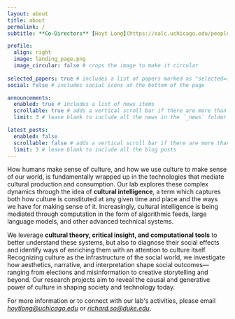 ```yaml
---
layout: about
title: about
permalink: /
subtitle: **Co-Directors** [Hoyt Long](https://ealc.uchicago.edu/people/hoyt-long-phd) (University of Chicago) and [Richard Jean So](https://richardjeanso.github.io) (Duke University)

profile:
  align: right
  image: landing_page.png
  image_circular: false # crops the image to make it circular
  
selected_papers: true # includes a list of papers marked as "selected={true}"
social: false # includes social icons at the bottom of the page

announcements:
  enabled: true # includes a list of news items
  scrollable: true # adds a vertical scroll bar if there are more than 3 news items
  limit: 3 # leave blank to include all the news in the `_news` folder

latest_posts:
  enabled: false
  scrollable: false # adds a vertical scroll bar if there are more than 3 new posts items
  limit: 3 # leave blank to include all the blog posts
---
```


How humans make sense of culture, and how we use culture to make sense of our world, is fundamentally wrapped up in the technologies that mediate cultural production and consumption. Our lab explores these complex dynamics through the idea of **cultural intelligence**, a term which captures both how culture is constituted at any given time and place and the ways we have for making sense of it. Increasingly, cultural intelligence is being mediated through computation in the form of algorithmic feeds, large language models, and other advanced technical systems.

We leverage **cultural theory, critical insight, and computational tools** to better understand these systems, but also to diagnose their social effects and identify ways of enriching them with an attention to culture itself. Recognizing culture as the infrastructure of the social world, we investigate how aesthetics, narrative, and interpretation shape social outcomes—ranging from elections and misinformation to creative storytelling and beyond. Our research projects aim to reveal the causal and generative power of culture in shaping society and technology today.

For more information or to connect with our lab's activities, please email *<hoytlong@uchicago.edu>* or *<richard.so@duke.edu>*.
